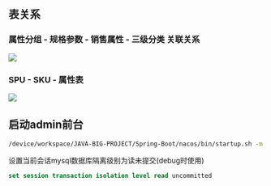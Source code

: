 
## 表关系
### 属性分组 - 规格参数 - 销售属性 - 三级分类 关联关系
![](https://pic.vbean.eu.org/images/2023/10/3564a3065019e53b48fc943035922102.png)

### SPU - SKU - 属性表
![](https://pic.vbean.eu.org/images/2023/10/c32674002176f6d7be2a0ef5d18ed092.png)


## 启动admin前台
```bash
/device/workspace/JAVA-BIG-PROJECT/Spring-Boot/nacos/bin/startup.sh -m standalone
```
设置当前会话mysql数据库隔离级别为读未提交(debug时使用)
```sql
set session transaction isolation level read uncommitted 
```
